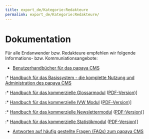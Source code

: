 ```yaml
---
title: export_de/Kategorie:Redakteure
permalink: export_de/Kategorie:Redakteure/
---
```


Dokumentation
=============

Für alle Endanwender bzw. Redakteure empfehlen wir folgende Informations- bzw. Kommuniationsangebote:

-   [Benutzerhandbücher für das papaya CMS](http://www.papaya-cms.com/dokumentation.177.de.html)

:\* [Handbuch für das Basissystem - die komplette Nutzung und Administration des papaya CMS](http://www.papaya-cms.com/dokumentation/handbuch/basissystem/)

:\* [Handbuch für das kommerzielle Glossarmodul](http://www.papaya-cms.com/dokumentation/handbuch/glossary/) ([PDF-Version](http://www.papaya-cms.com/index.download.6d35130f10d272b073d2b8ca14f8d102.pdf))]

:\* [Handbuch für das kommerzielle IVW Modul](http://www.papaya-cms.com/dokumentation/handbuch/ivw/) ([PDF-Version](http://www.papaya-cms.com/index.download.507ba2d59bde149f0c1de0fbb21d7c11.pdf))]

:\* [Handbuch für das kommerzielle Newslettermodul](http://www.papaya-cms.com/dokumentation/handbuch/newsletter/) ([PDF-Version](http://www.papaya-cms.com/index.download.189cbf04800e3bd27495c2d8de4725a5.pdf))]

:\* [Handbuch für das kommerzielle Statistikmodul](http://www.papaya-cms.com/dokumentation/handbuch/statistics/) ([PDF-Version](http://www.papaya-cms.com/index.download.1f29504ccfcdd1d2bd5ea3ef8db85979.pdf))]

-   [Antworten auf häufig gestellte Fragen (FAQs) zum papaya CMS](http://www.papaya-cms.com/faq)
